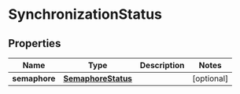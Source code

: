 

# SynchronizationStatus

## Properties

Name | Type | Description | Notes
------------ | ------------- | ------------- | -------------
**semaphore** | [**SemaphoreStatus**](SemaphoreStatus.md) |  |  [optional]



